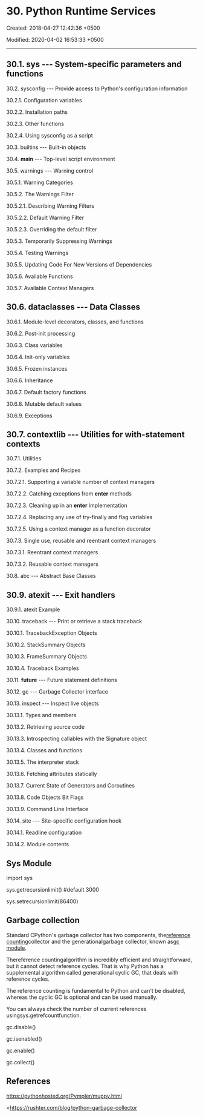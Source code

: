 # 30. Python Runtime Services

Created: 2018-04-27 12:42:36 +0500

Modified: 2020-04-02 16:53:33 +0500

---

## 30.1. sys --- System-specific parameters and functions

30.2. sysconfig --- Provide access to Python's configuration information

30.2.1. Configuration variables

30.2.2. Installation paths

30.2.3. Other functions

30.2.4. Using sysconfig as a script

30.3. builtins --- Built-in objects

30.4. __main__ --- Top-level script environment

30.5. warnings --- Warning control

30.5.1. Warning Categories

30.5.2. The Warnings Filter

30.5.2.1. Describing Warning Filters

30.5.2.2. Default Warning Filter

30.5.2.3. Overriding the default filter

30.5.3. Temporarily Suppressing Warnings

30.5.4. Testing Warnings

30.5.5. Updating Code For New Versions of Dependencies

30.5.6. Available Functions

30.5.7. Available Context Managers

## 30.6. dataclasses --- Data Classes

30.6.1. Module-level decorators, classes, and functions

30.6.2. Post-init processing

30.6.3. Class variables

30.6.4. Init-only variables

30.6.5. Frozen instances

30.6.6. Inheritance

30.6.7. Default factory functions

30.6.8. Mutable default values

30.6.9. Exceptions

## 30.7. contextlib --- Utilities for with-statement contexts

30.7.1. Utilities

30.7.2. Examples and Recipes

30.7.2.1. Supporting a variable number of context managers

30.7.2.2. Catching exceptions from __enter__ methods

30.7.2.3. Cleaning up in an __enter__ implementation

30.7.2.4. Replacing any use of try-finally and flag variables

30.7.2.5. Using a context manager as a function decorator

30.7.3. Single use, reusable and reentrant context managers

30.7.3.1. Reentrant context managers

30.7.3.2. Reusable context managers

30.8. abc --- Abstract Base Classes

## 30.9. atexit --- Exit handlers

30.9.1. atexit Example

30.10. traceback --- Print or retrieve a stack traceback

30.10.1. TracebackException Objects

30.10.2. StackSummary Objects

30.10.3. FrameSummary Objects

30.10.4. Traceback Examples

30.11. __future__ --- Future statement definitions

30.12. gc --- Garbage Collector interface

30.13. inspect --- Inspect live objects

30.13.1. Types and members

30.13.2. Retrieving source code

30.13.3. Introspecting callables with the Signature object

30.13.4. Classes and functions

30.13.5. The interpreter stack

30.13.6. Fetching attributes statically

30.13.7. Current State of Generators and Coroutines

30.13.8. Code Objects Bit Flags

30.13.9. Command Line Interface

30.14. site --- Site-specific configuration hook

30.14.1. Readline configuration

30.14.2. Module contents

## Sys Module

import sys

sys.getrecursionlimit() #default 3000

sys.setrecursionlimit(86400)



## Garbage collection

Standard CPython's garbage collector has two components, the[reference counting](https://en.wikipedia.org/wiki/Reference_counting)collector and the generationalgarbage collector, known as[gc module](https://docs.python.org/3.6/library/gc.html).

Thereference countingalgorithm is incredibly efficient and straightforward, but it cannot detect reference cycles. That is why Python has a supplemental algorithm called generational cyclic GC, that deals with reference cycles.

The reference counting is fundamental to Python and can't be disabled, whereas the cyclic GC is optional and can be used manually.

You can always check the number of current references usingsys.getrefcountfunction.

gc.disable()

gc.isenabled()

gc.enable()

gc.collect()

## References

<https://pythonhosted.org/Pympler/muppy.html>

<https://rushter.com/blog/python-garbage-collector
